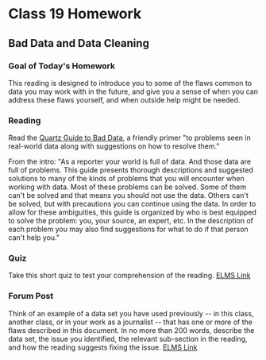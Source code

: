 # Class 19 Homework
## Bad Data and Data Cleaning

### Goal of Today's Homework

This reading is designed to introduce you to some of the flaws common to data you may work with in the future, and give you a sense of when you can address these flaws yourself, and when outside help might be needed.  

### Reading

Read the [Quartz Guide to Bad Data](https://github.com/Quartz/bad-data-guide#data-are-aggregated-to-the-wrong-categories-or-geographies), a friendly primer "to problems seen in real-world data along with suggestions on how to resolve them."

From the intro: "As a reporter your world is full of data. And those data are full of problems. This guide presents thorough descriptions and suggested solutions to many of the kinds of problems that you will encounter when working with data. Most of these problems can be solved. Some of them can't be solved and that means you should not use the data. Others can't be solved, but with precautions you can continue using the data. In order to allow for these ambiguities, this guide is organized by who is best equipped to solve the problem: you, your source, an expert, etc. In the description of each problem you may also find suggestions for what to do if that person can't help you."

### Quiz

Take this short quiz to test your comprehension of the reading. [ELMS Link](https://umd.instructure.com/courses/1251920/quizzes/1253736)

### Forum Post

Think of an example of a data set you have used previously -- in this class, another class, or in your work as a journalist -- that has one or more of the flaws described in this document. In no more than 200 words, describe the data set, the issue you identified, the relevant sub-section in the reading, and how the reading suggests fixing the issue. [ELMS Link](https://umd.instructure.com/courses/1251920/discussion_topics/3529713)  
